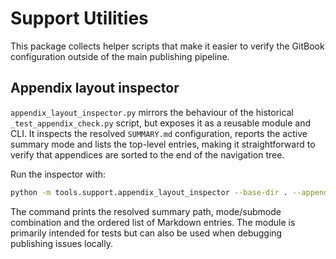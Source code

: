 # Support Utilities

This package collects helper scripts that make it easier to verify the GitBook
configuration outside of the main publishing pipeline.

## Appendix layout inspector

`appendix_layout_inspector.py` mirrors the behaviour of the historical
`_test_appendix_check.py` script, but exposes it as a reusable module and CLI.
It inspects the resolved `SUMMARY.md` configuration, reports the active summary
mode and lists the top-level entries, making it straightforward to verify that
appendices are sorted to the end of the navigation tree.

Run the inspector with:

```bash
python -m tools.support.appendix_layout_inspector --base-dir . --appendices-last
```

The command prints the resolved summary path, mode/submode combination and the
ordered list of Markdown entries.  The module is primarily intended for tests
but can also be used when debugging publishing issues locally.
